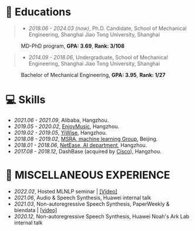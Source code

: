 
# 📖 Educations
> - *2018.06 - 2024.03 (now)*, Ph.D. Candidate, School of Mechanical Engineering, Shanghai Jiao Tong University, Shanghai

&emsp;&emsp;&emsp;MD-PhD program, **GPA: 3.69**, **Rank: 3/108**



> - *2014.09 - 2018.06*, Undergraduate, School of Mechanical Engineering, Shanghai Jiao Tong University, Shanghai

&emsp;&emsp;&emsp;Bachelor of Mechanical Engineering, **GPA: 3.95**, **Rank: 1/27**

# 💻 Skills
- *2021.06 - 2021.09*, Alibaba, Hangzhou.
- *2019.05 - 2020.02*, [EnjoyMusic](https://enjoymusic.ai/), Hangzhou.
- *2019.02 - 2019.05*, [YiWise](https://www.yiwise.com/), Hangzhou.
- *2018.08 - 2019.02*, [MSRA, machine learning Group](https://www.microsoft.com/en-us/research/group/machine-learning-research-group/), Beijing.
- *2018.01 - 2018.06*, [NetEase, AI department](https://hr.163.com/zc/12-ai/index.html), Hangzhou.
- *2017.08 - 2018.12*, DashBase (acquired by [Cisco](https://blogs.cisco.com/news/349511)), Hangzhou.

# 💬 MISCELLANEOUS EXPERIENCE
- *2022.02*, Hosted MLNLP seminar \| [\[Video\]](https://www.bilibili.com/video/BV1wF411x7qh)
- *2021.06*, Audio & Speech Synthesis, Huawei internal talk
- *2021.03*, Non-autoregressive Speech Synthesis, PaperWeekly & biendata \| [\[video\]](https://www.bilibili.com/video/BV1uf4y1t7Hr/)
- *2020.12*, Non-autoregressive Speech Synthesis, Huawei Noah's Ark Lab internal talk